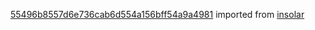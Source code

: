 [55496b8557d6e736cab6d554a156bff54a9a4981](https://github.com/insolar/insolar/commit/55496b8557d6e736cab6d554a156bff54a9a4981) imported from [insolar](https://github.com/insolar/insolar)
